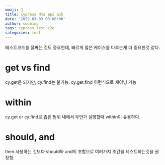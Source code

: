 ```yaml
---
emoji: 🔫
title: cypress 주요 api 모음
date: '2022-03-03 00:00:00'
author: soobing
tags: cypress test e2e
categories: test
---
```


테스트코드를 잘짜는 것도 중요한데, 빠르게 많은 케이스를 다루는게 더 중요한것 같다.
# get vs find
cy.get은 되지만, cy.find는 불가능.
cy.get.find 이런식으로 체이닝 가능

# within
cy.get or cy.find로 좁힌 범위 내에서 무언가 실행할때 within이  유용하다.

# should, and
then 사용하는 것보다 should와 and의 조합으로 여러가지 조건을 테스트하는것을 권장함.

